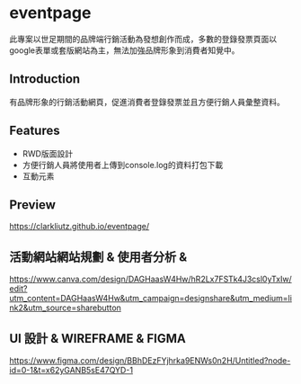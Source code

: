 # eventpage
此專案以世足期間的品牌端行銷活動為發想創作而成，多數的登錄發票頁面以google表單或套版網站為主，無法加強品牌形象到消費者知覺中。

## Introduction
有品牌形象的行銷活動網頁，促進消費者登錄發票並且方便行銷人員彙整資料。

## Features
- RWD版面設計
- 方便行銷人員將使用者上傳到console.log的資料打包下載
- 互動元素

## Preview
https://clarkliutz.github.io/eventpage/

## 活動網站網站規劃 & 使用者分析 &
https://www.canva.com/design/DAGHaasW4Hw/hR2Lx7FSTk4J3csl0yTxIw/edit?utm_content=DAGHaasW4Hw&utm_campaign=designshare&utm_medium=link2&utm_source=sharebutton

## UI 設計 & WIREFRAME & FIGMA
https://www.figma.com/design/BBhDEzFYjhrka9ENWs0n2H/Untitled?node-id=0-1&t=x62yGANB5sE47QYD-1

